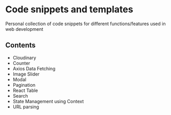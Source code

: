 # Code snippets and templates
Personal collection of code snippets for different functions/features used in web development

## Contents
- Cloudinary
- Counter
- Axios Data Fetching
- Image Slider
- Modal
- Pagination
- React Table
- Search
- State Management using Context
- URL parsing
